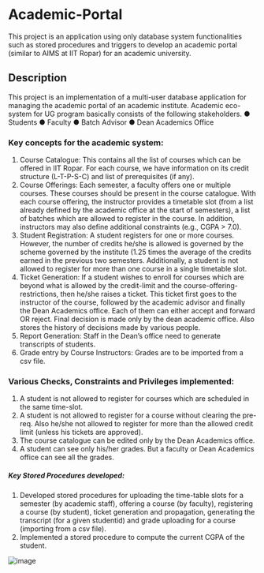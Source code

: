 # Academic-Portal

This project is an application using only database system functionalities such as stored procedures and triggers to develop an academic portal (similar to AIMS at IIT Ropar) for an academic university. 

## Description
This project is an implementation of a multi-user database application for managing the academic portal of an academic institute. Academic eco-system for UG program basically consists of the following stakeholders.
● Students
● Faculty
● Batch Advisor
● Dean Academics Office

### Key concepts for the academic system:
1. Course Catalogue: This contains all the list of courses which can be offered in IIT Ropar. For each course, we have information on its credit structure (L-T-P-S-C) and list of prerequisites (if any).
2. Course Offerings: Each semester, a faculty offers one or multiple courses. These courses should be present in the course catalogue. With each course offering, the instructor provides a timetable slot (from a list already defined by the academic office at the start of semesters), a list of batches which are allowed to register in the course. In addition, instructors may also define additional constraints (e.g., CGPA > 7.0).
3. Student Registration: A student registers for one or more courses. However, the number of credits he/she is allowed is governed by the scheme governed by the institute (1.25 times the average of the credits earned in the previous two semesters. Additionally, a student is not allowed to register for more than one course in a single timetable slot.
4. Ticket Generation: If a student wishes to enroll for courses which are beyond what is allowed by the credit-limit and the course-offering-restrictions, then he/she raises a ticket. This ticket first goes to the instructor of the course, followed by the academic advisor and finally the Dean Academics office. Each of them can either accept and forward OR reject. Final decision is made only by the dean academic office. Also stores the history of decisions made by various people.
5. Report Generation: Staff in the Dean’s office need to generate transcripts of students.
6. Grade entry by Course Instructors: Grades are to be imported from a csv file.

### Various Checks, Constraints and Privileges implemented:
1. A student is not allowed to register for courses which are scheduled in the same time-slot.
2. A student is not allowed to register for a course without clearing the pre-req. Also he/she not allowed to register for more than the allowed credit limit (unless his tickets are approved).
3. The course catalogue can be edited only by the Dean Academics office.
4. A student can see only his/her grades. But a faculty or Dean Academics office can see all the grades.
##### Key Stored Procedures developed:
1. Developed stored procedures for uploading the time-table slots for a semester (by academic staff), offering a course (by faculty), registering a course (by student), ticket generation and propagation, generating the transcript (for a given studentid) and grade uploading for a course (importing from a csv file).
2. Implemented a stored procedure to compute the current CGPA of the student.

![image](https://user-images.githubusercontent.com/67869502/195025946-93de60a9-2596-404d-8668-3b84bcbfaaa6.png)


